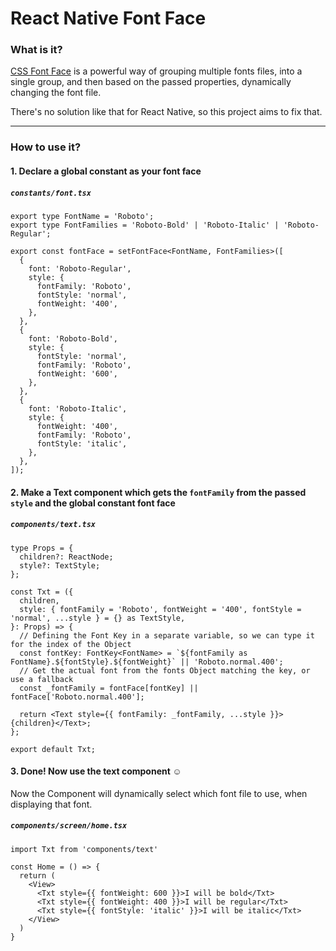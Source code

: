 # React Native Font Face

### What is it?

[CSS Font Face](https://developer.mozilla.org/en-US/docs/Web/CSS/@font-face) is a powerful way of grouping multiple fonts files, into a single group, and then based on the passed properties, dynamically changing the font file.

There's no solution like that for React Native, so this project aims to fix that.

---

### How to use it?

#### 1. Declare a global constant as your font face

##### `constants/font.tsx`

```tsx
export type FontName = 'Roboto';
export type FontFamilies = 'Roboto-Bold' | 'Roboto-Italic' | 'Roboto-Regular';

export const fontFace = setFontFace<FontName, FontFamilies>([
  {
    font: 'Roboto-Regular',
    style: {
      fontFamily: 'Roboto',
      fontStyle: 'normal',
      fontWeight: '400',
    },
  },
  {
    font: 'Roboto-Bold',
    style: {
      fontStyle: 'normal',
      fontFamily: 'Roboto',
      fontWeight: '600',
    },
  },
  {
    font: 'Roboto-Italic',
    style: {
      fontWeight: '400',
      fontFamily: 'Roboto',
      fontStyle: 'italic',
    },
  },
]);
```

#### 2. Make a Text component which gets the `fontFamily` from the passed `style` and the global constant font face

##### `components/text.tsx`

```tsx
type Props = {
  children?: ReactNode;
  style?: TextStyle;
};

const Txt = ({
  children,
  style: { fontFamily = 'Roboto', fontWeight = '400', fontStyle = 'normal', ...style } = {} as TextStyle,
}: Props) => {
  // Defining the Font Key in a separate variable, so we can type it for the index of the Object
  const fontKey: FontKey<FontName> = `${fontFamily as FontName}.${fontStyle}.${fontWeight}` || 'Roboto.normal.400';
  // Get the actual font from the fonts Object matching the key, or use a fallback
  const _fontFamily = fontFace[fontKey] || fontFace['Roboto.normal.400'];

  return <Text style={{ fontFamily: _fontFamily, ...style }}>{children}</Text>;
};

export default Txt;
```

#### 3. Done! Now use the text component ☺️

Now the Component will dynamically select which font file to use, when displaying that font.

##### `components/screen/home.tsx`

```tsx
import Txt from 'components/text'

const Home = () => {
  return (
    <View>
      <Txt style={{ fontWeight: 600 }}>I will be bold</Txt>
      <Txt style={{ fontWeight: 400 }}>I will be regular</Txt>
      <Txt style={{ fontStyle: 'italic' }}>I will be italic</Txt>
    </View>
  )
}
```
